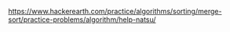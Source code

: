 https://www.hackerearth.com/practice/algorithms/sorting/merge-sort/practice-problems/algorithm/help-natsu/
